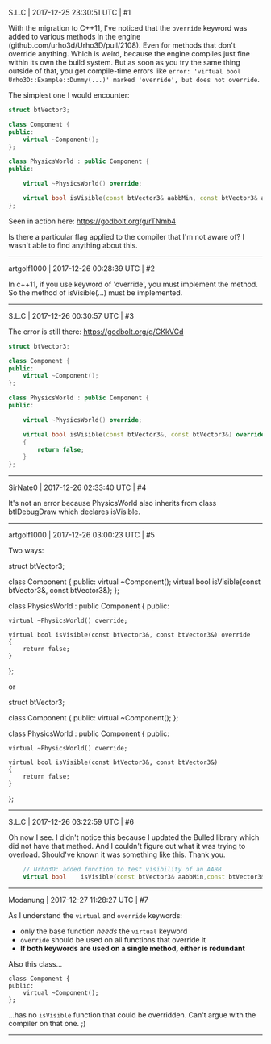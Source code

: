 S.L.C | 2017-12-25 23:30:51 UTC | #1

With the migration to C++11, I've noticed that the `override` keyword was added to various methods in the engine (github.com/urho3d/Urho3D/pull/2108). Even for methods that don't override anything. Which is weird, because the engine compiles just fine within its own the build system. But as soon as you try the same thing outside of that, you get compile-time errors like `error: 'virtual bool Urho3D::Example::Dummy(...)' marked 'override', but does not override`.

The simplest one I would encounter:
```c++
struct btVector3;

class Component {
public:
    virtual ~Component();
};

class PhysicsWorld : public Component {
public:

    virtual ~PhysicsWorld() override;

    virtual bool isVisible(const btVector3& aabbMin, const btVector3& aabbMax) override;
};
```

Seen in action here: https://godbolt.org/g/rTNmb4

Is there a particular flag applied to the compiler that I'm not aware of? I wasn't able to find anything about this.

-------------------------

artgolf1000 | 2017-12-26 00:28:39 UTC | #2

In c++11, if you use keyword of 'override', you must implement the method.
So the method of isVisible(...) must be implemented.

-------------------------

S.L.C | 2017-12-26 00:30:57 UTC | #3

The error is still there: https://godbolt.org/g/CKkVCd

```c++
struct btVector3;

class Component {
public:
    virtual ~Component();
};

class PhysicsWorld : public Component {
public:

    virtual ~PhysicsWorld() override;

    virtual bool isVisible(const btVector3&, const btVector3&) override
    {
        return false;
    }
};
```

-------------------------

SirNate0 | 2017-12-26 02:33:40 UTC | #4

It's not an error because PhysicsWorld also inherits from class btIDebugDraw which declares isVisible.

-------------------------

artgolf1000 | 2017-12-26 03:00:23 UTC | #5

Two ways:

struct btVector3;
  
class Component {
public:
    virtual ~Component();
    virtual bool isVisible(const btVector3&, const btVector3&);
};

class PhysicsWorld : public Component {
public:

    virtual ~PhysicsWorld() override;

    virtual bool isVisible(const btVector3&, const btVector3&) override
    {
        return false;
    }
};

or

struct btVector3;
  
class Component {
public:
    virtual ~Component();
};

class PhysicsWorld : public Component {
public:

    virtual ~PhysicsWorld() override;

    virtual bool isVisible(const btVector3&, const btVector3&)
    {
        return false;
    }
};

-------------------------

S.L.C | 2017-12-26 03:22:59 UTC | #6

Oh now I see. I didn't notice this because I updated the Bulled library which did not have that method. And I couldn't figure out what it was trying to overload. Should've known it was something like this. Thank you.

```c++
	// Urho3D: added function to test visibility of an AABB
	virtual bool    isVisible(const btVector3& aabbMin,const btVector3& aabbMax)=0;
```

-------------------------

Modanung | 2017-12-27 11:28:27 UTC | #7

As I understand the `virtual` and `override` keywords:
- only the base function _needs_ the `virtual` keyword
- `override` should be used on all functions that override it
- **If both keywords are used on a single method, either is redundant**


Also this class...
```
class Component {
public:
    virtual ~Component();
};
```
...has no `isVisible` function that could be overridden. Can't argue with the compiler on that one. ;)

-------------------------

